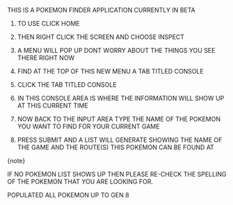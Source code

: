 THIS IS A POKEMON FINDER APPLICATION CURRENTLY IN BETA

1. TO USE CLICK HOME

2. THEN RIGHT CLICK THE SCREEN AND CHOOSE INSPECT

3. A MENU WILL POP UP DONT WORRY ABOUT THE THINGS YOU SEE THERE RIGHT NOW

4. FIND AT THE TOP OF THIS NEW MENU A TAB TITLED CONSOLE

5. CLICK THE TAB TITLED CONSOLE

6. IN THIS CONSOLE AREA IS WHERE THE INFORMATION WILL SHOW UP AT THIS CURRENT TIME

7. NOW BACK TO THE INPUT AREA TYPE THE NAME OF THE POKEMON YOU WANT TO FIND FOR YOUR
CURRENT GAME

8. PRESS SUBMIT AND A LIST WILL GENERATE SHOWING THE NAME OF THE GAME AND THE ROUTE(S)
THIS POKEMON CAN BE FOUND AT

{note}

IF NO POKEMON LIST SHOWS UP THEN PLEASE RE-CHECK THE SPELLING OF THE POKEMON THAT YOU
ARE LOOKING FOR.

POPULATED ALL POKEMON UP TO GEN 8
